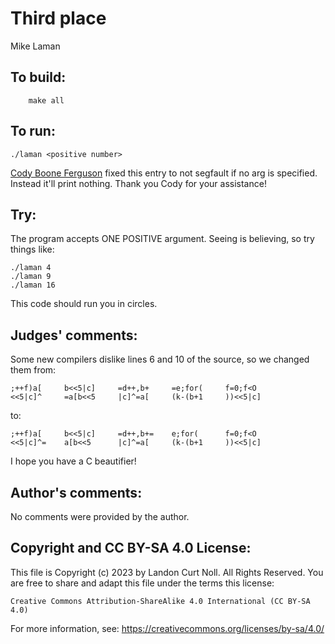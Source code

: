 # Third place

Mike Laman

## To build:

        make all

## To run:

	./laman <positive number>

[Cody Boone Ferguson](/winners.html#Cody_Boone_Ferguson) fixed this entry to not
segfault if no arg is specified. Instead it'll print nothing. Thank you Cody for
your assistance!

## Try:

The program accepts ONE POSITIVE argument.  Seeing is believing, so try things
like:

	./laman 4
	./laman 9
	./laman 16

This code should run you in circles.

## Judges' comments:

Some new compilers dislike lines 6 and 10 of the source, so we changed
them from:

	;++f)a[		b<<5|c]		=d++,b+		=e;for(		f=0;f<O
	<<5|c]^		=a[b<<5		|c]^=a[		(k-(b+1		))<<5|c]

to:

	;++f)a[		b<<5|c]		=d++,b+=	e;for(		f=0;f<O
	<<5|c]^=	a[b<<5		|c]^=a[		(k-(b+1		))<<5|c]

I hope you have a C beautifier!

## Author's comments:

No comments were provided by the author.

## Copyright and CC BY-SA 4.0 License:

This file is Copyright (c) 2023 by Landon Curt Noll.  All Rights Reserved.
You are free to share and adapt this file under the terms this license:

    Creative Commons Attribution-ShareAlike 4.0 International (CC BY-SA 4.0)

For more information, see: https://creativecommons.org/licenses/by-sa/4.0/
